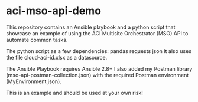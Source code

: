 # aci-mso-api-demo
 
This repository contains an Ansible playbook and a python script that showcase an example of using the ACI Multisite Orchestrator (MSO) API to automate common tasks.

The python script as a few dependencies:
  pandas
  requests
  json
It also uses the file cloud-aci-id.xlsx as a datasource.

The Ansible Playbook requires Ansible 2.8+
I also added my Postman library (mso-api-postman-collection.json) with the required Postman environment (MyEnvironment.json).

This is an example and should be used at your own risk!
